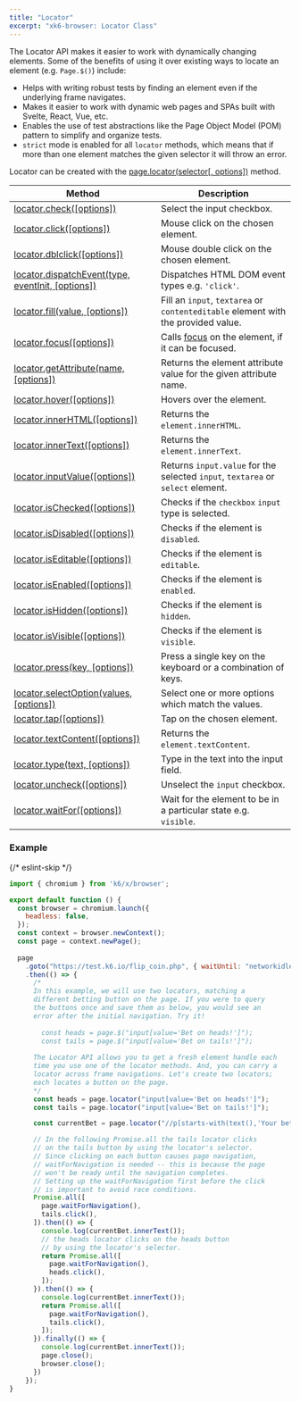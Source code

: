 ```yaml
---
title: "Locator"
excerpt: "xk6-browser: Locator Class"
---
```


The Locator API makes it easier to work with dynamically changing elements. Some of the benefits of using it over existing ways to locate an element (e.g. `Page.$()`) include:

- Helps with writing robust tests by finding an element even if the underlying frame navigates.
- Makes it easier to work with dynamic web pages and SPAs built with Svelte, React, Vue, etc.
- Enables the use of test abstractions like the Page Object Model (POM) pattern to simplify and organize tests.
- `strict` mode is enabled for all `locator` methods, which means that if more than one element matches the given selector it will throw an error.

Locator can be created with the [page.locator(selector[, options])](/javascript-api/xk6-browser/api/page/#page-locator) method.

| Method                                                                                                        | Description                                                                                                                |
|---------------------------------------------------------------------------------------------------------------|----------------------------------------------------------------------------------------------------------------------------|
| [locator.check([options])](/javascript-api/xk6-browser/api/locator/check) <BWIPT id="471"/>                       | Select the input checkbox.                                                                                                 |
| [locator.click([options])](/javascript-api/xk6-browser/api/locator/click) <BWIPT id="471"/>                       | Mouse click on the chosen element.                                                                                        |
| [locator.dblclick([options])](/javascript-api/xk6-browser/api/locator/dblclick) <BWIPT id="469"/>                 | Mouse double click on the chosen element.                                                                                 |
| [locator.dispatchEvent(type, eventInit, [options])](/javascript-api/xk6-browser/api/locator/dispatchevent)        | Dispatches HTML DOM event types e.g. `'click'`.                                                                              |
| [locator.fill(value, [options])](/javascript-api/xk6-browser/api/locator/fill)                                    | Fill an `input`, `textarea` or `contenteditable` element with the provided value.                                          |
| [locator.focus([options])](/javascript-api/xk6-browser/api/locator/focus)                                         | Calls [focus](https://developer.mozilla.org/en-US/docs/Web/API/HTMLElement/focus) on the element, if it can be focused. |
| [locator.getAttribute(name, [options])](/javascript-api/xk6-browser/api/locator/getattribute)                     | Returns the element attribute value for the given attribute name.                                                          |
| [locator.hover([options])](/javascript-api/xk6-browser/api/locator/hover) <BWIPT id="471"/>                       | Hovers over the element.                                                                                                   |
| [locator.innerHTML([options])](/javascript-api/xk6-browser/api/locator/innerhtml)                                 | Returns the `element.innerHTML`.                                                                                           |
| [locator.innerText([options])](/javascript-api/xk6-browser/api/locator/innertext)                                 | Returns the `element.innerText`.                                                                                           |
| [locator.inputValue([options])](/javascript-api/xk6-browser/api/locator/inputvalue)                               | Returns `input.value` for the selected `input`, `textarea` or `select` element.                                            |
| [locator.isChecked([options])](/javascript-api/xk6-browser/api/locator/ischecked)                                 | Checks if the `checkbox` `input` type is selected.                                                                         |
| [locator.isDisabled([options])](/javascript-api/xk6-browser/api/locator/isdisabled)                               | Checks if the element is `disabled`.                                                                                       |
| [locator.isEditable([options])](/javascript-api/xk6-browser/api/locator/iseditable)                               | Checks if the element is `editable`.                                                                                       |
| [locator.isEnabled([options])](/javascript-api/xk6-browser/api/locator/isenabled)                                 | Checks if the element is `enabled`.                                                                                        |
| [locator.isHidden([options])](/javascript-api/xk6-browser/api/locator/ishidden)                                   | Checks if the element is `hidden`.                                                                                         |
| [locator.isVisible([options])](/javascript-api/xk6-browser/api/locator/isvisible)                                 | Checks if the element is `visible`.                                                                                        |
| [locator.press(key, [options])](/javascript-api/xk6-browser/api/locator/press)                                    | Press a single key on the keyboard or a combination of keys.                                                               |
| [locator.selectOption(values, [options])](/javascript-api/xk6-browser/api/locator/selectoption) <BWIPT id="470"/> | Select one or more options which match the values.                                                                         |
| [locator.tap([options])](/javascript-api/xk6-browser/api/locator/tap) <BWIPT id="471"/>                           | Tap on the chosen element.                                                                                                |
| [locator.textContent([options])](/javascript-api/xk6-browser/api/locator/textcontent)                             | Returns the `element.textContent`.                                                                                         |
| [locator.type(text, [options])](/javascript-api/xk6-browser/api/locator/type)                                     | Type in the text into the input field.                                                                                     |
| [locator.uncheck([options])](/javascript-api/xk6-browser/api/locator/uncheck) <BWIPT id="471"/>                   | Unselect the `input` checkbox.                                                                                             |
| [locator.waitFor([options])](/javascript-api/xk6-browser/api/locator/waitfor) <BWIPT id="472"/>                   | Wait for the element to be in a particular state e.g. `visible`.                                                           |

### Example

<CodeGroup labels={[]}>

{/* eslint-skip */}

```javascript
import { chromium } from 'k6/x/browser';

export default function () {
  const browser = chromium.launch({
    headless: false,
  });
  const context = browser.newContext();
  const page = context.newPage();
  
  page
    .goto("https://test.k6.io/flip_coin.php", { waitUntil: "networkidle" })
    .then(() => {
      /*
      In this example, we will use two locators, matching a
      different betting button on the page. If you were to query
      the buttons once and save them as below, you would see an
      error after the initial navigation. Try it!
    
        const heads = page.$("input[value='Bet on heads!']");
        const tails = page.$("input[value='Bet on tails!']");
    
      The Locator API allows you to get a fresh element handle each
      time you use one of the locator methods. And, you can carry a
      locator across frame navigations. Let's create two locators;
      each locates a button on the page.
      */
      const heads = page.locator("input[value='Bet on heads!']");
      const tails = page.locator("input[value='Bet on tails!']");

      const currentBet = page.locator("//p[starts-with(text(),'Your bet: ')]");

      // In the following Promise.all the tails locator clicks
      // on the tails button by using the locator's selector.
      // Since clicking on each button causes page navigation,
      // waitForNavigation is needed -- this is because the page
      // won't be ready until the navigation completes.
      // Setting up the waitForNavigation first before the click
      // is important to avoid race conditions.
      Promise.all([
        page.waitForNavigation(),
        tails.click(),
      ]).then(() => {
        console.log(currentBet.innerText());
        // the heads locator clicks on the heads button
        // by using the locator's selector.
        return Promise.all([
          page.waitForNavigation(),
          heads.click(),
        ]);
      }).then(() => {
        console.log(currentBet.innerText());
        return Promise.all([
          page.waitForNavigation(),
          tails.click(),
        ]);
      }).finally(() => {
        console.log(currentBet.innerText());
        page.close();
        browser.close();
      })
    });
}
```

</CodeGroup>
